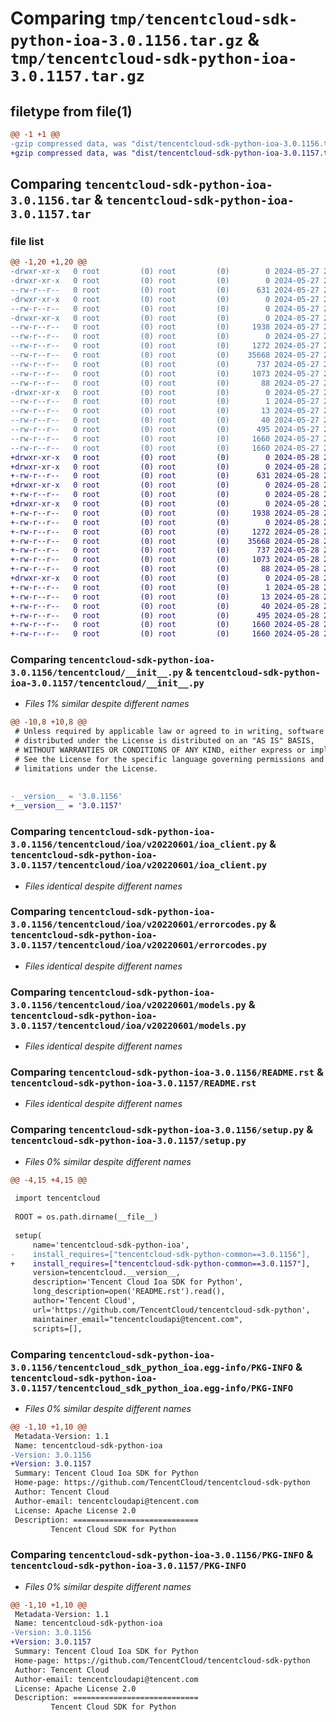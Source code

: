 # Comparing `tmp/tencentcloud-sdk-python-ioa-3.0.1156.tar.gz` & `tmp/tencentcloud-sdk-python-ioa-3.0.1157.tar.gz`

## filetype from file(1)

```diff
@@ -1 +1 @@
-gzip compressed data, was "dist/tencentcloud-sdk-python-ioa-3.0.1156.tar", last modified: Mon May 27 20:56:35 2024, max compression
+gzip compressed data, was "dist/tencentcloud-sdk-python-ioa-3.0.1157.tar", last modified: Tue May 28 20:54:45 2024, max compression
```

## Comparing `tencentcloud-sdk-python-ioa-3.0.1156.tar` & `tencentcloud-sdk-python-ioa-3.0.1157.tar`

### file list

```diff
@@ -1,20 +1,20 @@
-drwxr-xr-x   0 root         (0) root         (0)        0 2024-05-27 20:56:35.000000 tencentcloud-sdk-python-ioa-3.0.1156/
-drwxr-xr-x   0 root         (0) root         (0)        0 2024-05-27 20:56:35.000000 tencentcloud-sdk-python-ioa-3.0.1156/tencentcloud/
--rw-r--r--   0 root         (0) root         (0)      631 2024-05-27 20:56:35.000000 tencentcloud-sdk-python-ioa-3.0.1156/tencentcloud/__init__.py
-drwxr-xr-x   0 root         (0) root         (0)        0 2024-05-27 20:56:35.000000 tencentcloud-sdk-python-ioa-3.0.1156/tencentcloud/ioa/
--rw-r--r--   0 root         (0) root         (0)        0 2024-05-27 20:56:35.000000 tencentcloud-sdk-python-ioa-3.0.1156/tencentcloud/ioa/__init__.py
-drwxr-xr-x   0 root         (0) root         (0)        0 2024-05-27 20:56:35.000000 tencentcloud-sdk-python-ioa-3.0.1156/tencentcloud/ioa/v20220601/
--rw-r--r--   0 root         (0) root         (0)     1938 2024-05-27 20:56:35.000000 tencentcloud-sdk-python-ioa-3.0.1156/tencentcloud/ioa/v20220601/ioa_client.py
--rw-r--r--   0 root         (0) root         (0)        0 2024-05-27 20:56:35.000000 tencentcloud-sdk-python-ioa-3.0.1156/tencentcloud/ioa/v20220601/__init__.py
--rw-r--r--   0 root         (0) root         (0)     1272 2024-05-27 20:56:35.000000 tencentcloud-sdk-python-ioa-3.0.1156/tencentcloud/ioa/v20220601/errorcodes.py
--rw-r--r--   0 root         (0) root         (0)    35668 2024-05-27 20:56:35.000000 tencentcloud-sdk-python-ioa-3.0.1156/tencentcloud/ioa/v20220601/models.py
--rw-r--r--   0 root         (0) root         (0)      737 2024-05-27 20:56:35.000000 tencentcloud-sdk-python-ioa-3.0.1156/README.rst
--rw-r--r--   0 root         (0) root         (0)     1073 2024-05-27 20:56:35.000000 tencentcloud-sdk-python-ioa-3.0.1156/setup.py
--rw-r--r--   0 root         (0) root         (0)       88 2024-05-27 20:56:35.000000 tencentcloud-sdk-python-ioa-3.0.1156/setup.cfg
-drwxr-xr-x   0 root         (0) root         (0)        0 2024-05-27 20:56:35.000000 tencentcloud-sdk-python-ioa-3.0.1156/tencentcloud_sdk_python_ioa.egg-info/
--rw-r--r--   0 root         (0) root         (0)        1 2024-05-27 20:56:35.000000 tencentcloud-sdk-python-ioa-3.0.1156/tencentcloud_sdk_python_ioa.egg-info/dependency_links.txt
--rw-r--r--   0 root         (0) root         (0)       13 2024-05-27 20:56:35.000000 tencentcloud-sdk-python-ioa-3.0.1156/tencentcloud_sdk_python_ioa.egg-info/top_level.txt
--rw-r--r--   0 root         (0) root         (0)       40 2024-05-27 20:56:35.000000 tencentcloud-sdk-python-ioa-3.0.1156/tencentcloud_sdk_python_ioa.egg-info/requires.txt
--rw-r--r--   0 root         (0) root         (0)      495 2024-05-27 20:56:35.000000 tencentcloud-sdk-python-ioa-3.0.1156/tencentcloud_sdk_python_ioa.egg-info/SOURCES.txt
--rw-r--r--   0 root         (0) root         (0)     1660 2024-05-27 20:56:35.000000 tencentcloud-sdk-python-ioa-3.0.1156/tencentcloud_sdk_python_ioa.egg-info/PKG-INFO
--rw-r--r--   0 root         (0) root         (0)     1660 2024-05-27 20:56:35.000000 tencentcloud-sdk-python-ioa-3.0.1156/PKG-INFO
+drwxr-xr-x   0 root         (0) root         (0)        0 2024-05-28 20:54:45.000000 tencentcloud-sdk-python-ioa-3.0.1157/
+drwxr-xr-x   0 root         (0) root         (0)        0 2024-05-28 20:54:45.000000 tencentcloud-sdk-python-ioa-3.0.1157/tencentcloud/
+-rw-r--r--   0 root         (0) root         (0)      631 2024-05-28 20:54:45.000000 tencentcloud-sdk-python-ioa-3.0.1157/tencentcloud/__init__.py
+drwxr-xr-x   0 root         (0) root         (0)        0 2024-05-28 20:54:45.000000 tencentcloud-sdk-python-ioa-3.0.1157/tencentcloud/ioa/
+-rw-r--r--   0 root         (0) root         (0)        0 2024-05-28 20:54:45.000000 tencentcloud-sdk-python-ioa-3.0.1157/tencentcloud/ioa/__init__.py
+drwxr-xr-x   0 root         (0) root         (0)        0 2024-05-28 20:54:45.000000 tencentcloud-sdk-python-ioa-3.0.1157/tencentcloud/ioa/v20220601/
+-rw-r--r--   0 root         (0) root         (0)     1938 2024-05-28 20:54:45.000000 tencentcloud-sdk-python-ioa-3.0.1157/tencentcloud/ioa/v20220601/ioa_client.py
+-rw-r--r--   0 root         (0) root         (0)        0 2024-05-28 20:54:45.000000 tencentcloud-sdk-python-ioa-3.0.1157/tencentcloud/ioa/v20220601/__init__.py
+-rw-r--r--   0 root         (0) root         (0)     1272 2024-05-28 20:54:45.000000 tencentcloud-sdk-python-ioa-3.0.1157/tencentcloud/ioa/v20220601/errorcodes.py
+-rw-r--r--   0 root         (0) root         (0)    35668 2024-05-28 20:54:45.000000 tencentcloud-sdk-python-ioa-3.0.1157/tencentcloud/ioa/v20220601/models.py
+-rw-r--r--   0 root         (0) root         (0)      737 2024-05-28 20:54:45.000000 tencentcloud-sdk-python-ioa-3.0.1157/README.rst
+-rw-r--r--   0 root         (0) root         (0)     1073 2024-05-28 20:54:45.000000 tencentcloud-sdk-python-ioa-3.0.1157/setup.py
+-rw-r--r--   0 root         (0) root         (0)       88 2024-05-28 20:54:45.000000 tencentcloud-sdk-python-ioa-3.0.1157/setup.cfg
+drwxr-xr-x   0 root         (0) root         (0)        0 2024-05-28 20:54:45.000000 tencentcloud-sdk-python-ioa-3.0.1157/tencentcloud_sdk_python_ioa.egg-info/
+-rw-r--r--   0 root         (0) root         (0)        1 2024-05-28 20:54:45.000000 tencentcloud-sdk-python-ioa-3.0.1157/tencentcloud_sdk_python_ioa.egg-info/dependency_links.txt
+-rw-r--r--   0 root         (0) root         (0)       13 2024-05-28 20:54:45.000000 tencentcloud-sdk-python-ioa-3.0.1157/tencentcloud_sdk_python_ioa.egg-info/top_level.txt
+-rw-r--r--   0 root         (0) root         (0)       40 2024-05-28 20:54:45.000000 tencentcloud-sdk-python-ioa-3.0.1157/tencentcloud_sdk_python_ioa.egg-info/requires.txt
+-rw-r--r--   0 root         (0) root         (0)      495 2024-05-28 20:54:45.000000 tencentcloud-sdk-python-ioa-3.0.1157/tencentcloud_sdk_python_ioa.egg-info/SOURCES.txt
+-rw-r--r--   0 root         (0) root         (0)     1660 2024-05-28 20:54:45.000000 tencentcloud-sdk-python-ioa-3.0.1157/tencentcloud_sdk_python_ioa.egg-info/PKG-INFO
+-rw-r--r--   0 root         (0) root         (0)     1660 2024-05-28 20:54:45.000000 tencentcloud-sdk-python-ioa-3.0.1157/PKG-INFO
```

### Comparing `tencentcloud-sdk-python-ioa-3.0.1156/tencentcloud/__init__.py` & `tencentcloud-sdk-python-ioa-3.0.1157/tencentcloud/__init__.py`

 * *Files 1% similar despite different names*

```diff
@@ -10,8 +10,8 @@
 # Unless required by applicable law or agreed to in writing, software
 # distributed under the License is distributed on an "AS IS" BASIS,
 # WITHOUT WARRANTIES OR CONDITIONS OF ANY KIND, either express or implied.
 # See the License for the specific language governing permissions and
 # limitations under the License.
 
 
-__version__ = '3.0.1156'
+__version__ = '3.0.1157'
```

### Comparing `tencentcloud-sdk-python-ioa-3.0.1156/tencentcloud/ioa/v20220601/ioa_client.py` & `tencentcloud-sdk-python-ioa-3.0.1157/tencentcloud/ioa/v20220601/ioa_client.py`

 * *Files identical despite different names*

### Comparing `tencentcloud-sdk-python-ioa-3.0.1156/tencentcloud/ioa/v20220601/errorcodes.py` & `tencentcloud-sdk-python-ioa-3.0.1157/tencentcloud/ioa/v20220601/errorcodes.py`

 * *Files identical despite different names*

### Comparing `tencentcloud-sdk-python-ioa-3.0.1156/tencentcloud/ioa/v20220601/models.py` & `tencentcloud-sdk-python-ioa-3.0.1157/tencentcloud/ioa/v20220601/models.py`

 * *Files identical despite different names*

### Comparing `tencentcloud-sdk-python-ioa-3.0.1156/README.rst` & `tencentcloud-sdk-python-ioa-3.0.1157/README.rst`

 * *Files identical despite different names*

### Comparing `tencentcloud-sdk-python-ioa-3.0.1156/setup.py` & `tencentcloud-sdk-python-ioa-3.0.1157/setup.py`

 * *Files 0% similar despite different names*

```diff
@@ -4,15 +4,15 @@
 
 import tencentcloud
 
 ROOT = os.path.dirname(__file__)
 
 setup(
     name='tencentcloud-sdk-python-ioa',
-    install_requires=["tencentcloud-sdk-python-common==3.0.1156"],
+    install_requires=["tencentcloud-sdk-python-common==3.0.1157"],
     version=tencentcloud.__version__,
     description='Tencent Cloud Ioa SDK for Python',
     long_description=open('README.rst').read(),
     author='Tencent Cloud',
     url='https://github.com/TencentCloud/tencentcloud-sdk-python',
     maintainer_email="tencentcloudapi@tencent.com",
     scripts=[],
```

### Comparing `tencentcloud-sdk-python-ioa-3.0.1156/tencentcloud_sdk_python_ioa.egg-info/PKG-INFO` & `tencentcloud-sdk-python-ioa-3.0.1157/tencentcloud_sdk_python_ioa.egg-info/PKG-INFO`

 * *Files 0% similar despite different names*

```diff
@@ -1,10 +1,10 @@
 Metadata-Version: 1.1
 Name: tencentcloud-sdk-python-ioa
-Version: 3.0.1156
+Version: 3.0.1157
 Summary: Tencent Cloud Ioa SDK for Python
 Home-page: https://github.com/TencentCloud/tencentcloud-sdk-python
 Author: Tencent Cloud
 Author-email: tencentcloudapi@tencent.com
 License: Apache License 2.0
 Description: ============================
         Tencent Cloud SDK for Python
```

### Comparing `tencentcloud-sdk-python-ioa-3.0.1156/PKG-INFO` & `tencentcloud-sdk-python-ioa-3.0.1157/PKG-INFO`

 * *Files 0% similar despite different names*

```diff
@@ -1,10 +1,10 @@
 Metadata-Version: 1.1
 Name: tencentcloud-sdk-python-ioa
-Version: 3.0.1156
+Version: 3.0.1157
 Summary: Tencent Cloud Ioa SDK for Python
 Home-page: https://github.com/TencentCloud/tencentcloud-sdk-python
 Author: Tencent Cloud
 Author-email: tencentcloudapi@tencent.com
 License: Apache License 2.0
 Description: ============================
         Tencent Cloud SDK for Python
```

